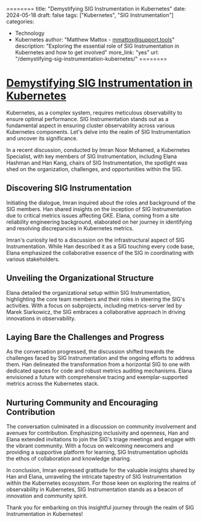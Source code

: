 ========
title: "Demystifying SIG Instrumentation in Kubernetes"
date: 2024-05-18
draft: false
tags: ["Kubernetes", "SIG Instrumentation"]
categories:
- Technology
- Kubernetes
author: "Matthew Mattox - mmattox@support.tools"
description: "Exploring the essential role of SIG Instrumentation in Kubernetes and how to get involved"
more_link: "yes"
url: "/demystifying-sig-instrumentation-kubernetes/"
========

# [Demystifying SIG Instrumentation in Kubernetes](#demystifying-sig-instrumentation-in-kubernetes)

Kubernetes, as a complex system, requires meticulous observability to ensure optimal performance. SIG Instrumentation stands out as a fundamental aspect in ensuring cluster observability across various Kubernetes components. Let's delve into the realm of SIG Instrumentation and uncover its significance.

In a recent discussion, conducted by Imran Noor Mohamed, a Kubernetes Specialist, with key members of SIG Instrumentation, including Elana Hashman and Han Kang, chairs of SIG Instrumentation, the spotlight was shed on the organization, challenges, and opportunities within the SIG.

## Discovering SIG Instrumentation

Initiating the dialogue, Imran inquired about the roles and background of the SIG members. Han shared insights on the inception of SIG Instrumentation due to critical metrics issues affecting GKE. Elana, coming from a site reliability engineering background, elaborated on her journey in identifying and resolving discrepancies in Kubernetes metrics.

Imran's curiosity led to a discussion on the infrastructural aspect of SIG Instrumentation. While Han described it as a SIG touching every code base, Elana emphasized the collaborative essence of the SIG in coordinating with various stakeholders.

## Unveiling the Organizational Structure

Elana detailed the organizational setup within SIG Instrumentation, highlighting the core team members and their roles in steering the SIG's activities. With a focus on subprojects, including metrics-server led by Marek Siarkowicz, the SIG embraces a collaborative approach in driving innovations in observability.

## Laying Bare the Challenges and Progress

As the conversation progressed, the discussion shifted towards the challenges faced by SIG Instrumentation and the ongoing efforts to address them. Han delineated the transformation from a horizontal SIG to one with dedicated spaces for code and robust metrics auditing mechanisms. Elana envisioned a future with comprehensive tracing and exemplar-supported metrics across the Kubernetes stack.

## Nurturing Community and Encouraging Contribution

The conversation culminated in a discussion on community involvement and avenues for contribution. Emphasizing inclusivity and openness, Han and Elana extended invitations to join the SIG's triage meetings and engage with the vibrant community. With a focus on welcoming newcomers and providing a supportive platform for learning, SIG Instrumentation upholds the ethos of collaboration and knowledge sharing.

In conclusion, Imran expressed gratitude for the valuable insights shared by Han and Elana, unraveling the intricate tapestry of SIG Instrumentation within the Kubernetes ecosystem. For those keen on exploring the realms of observability in Kubernetes, SIG Instrumentation stands as a beacon of innovation and community spirit.

<!--more-->

Thank you for embarking on this insightful journey through the realm of SIG Instrumentation in Kubernetes!
